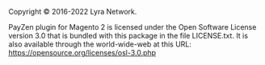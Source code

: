 Copyright © 2016-2022 Lyra Network.

PayZen plugin for Magento 2 is licensed under the
Open Software License version 3.0 that is bundled with
this package in the file LICENSE.txt. It is also
available through the world-wide-web at this URL:
https://opensource.org/licenses/osl-3.0.php